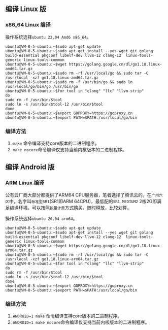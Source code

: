 ## 编译 Linux 版
### x86_64 Linux 编译

操作系统选择`ubuntu 22.04 Amd6 x86_64`。

```shell
ubuntu@VM-0-5-ubuntu:~$sudo apt-get update
ubuntu@VM-0-5-ubuntu:~$sudo apt-get install --yes wget git golang build-essential pkgconf libelf-dev llvm-12 clang-12  linux-tools-generic linux-tools-common
ubuntu@VM-0-5-ubuntu:~$wget https://golang.google.cn/dl/go1.18.linux-amd64.tar.gz
ubuntu@VM-0-5-ubuntu:~$sudo rm -rf /usr/local/go && sudo tar -C /usr/local -xzf go1.18.linux-amd64.tar.gz
ubuntu@VM-0-5-ubuntu:~$sudo rm -f /usr/bin/go && sudo ln /usr/local/go/bin/go /usr/bin/go
ubuntu@VM-0-5-ubuntu:~$for tool in "clang" "llc" "llvm-strip"
do
sudo rm -f /usr/bin/$tool
sudo ln -s /usr/bin/$tool-12 /usr/bin/$tool
done
ubuntu@VM-0-5-ubuntu:~$export GOPROXY=https://goproxy.cn
ubuntu@VM-0-5-ubuntu:~$export PATH=$PATH:/usr/local/go/bin
```

### 编译方法

1. `make` 命令编译支持core版本的二进制程序。
2. `make nocore`命令编译仅支持当前内核版本的二进制程序。


## 编译 Android 版
### ARM Linux 编译
公有云厂商大部分都提供了ARM64 CPU服务器，笔者选择了腾讯云的。在`广州六区`中，名字叫`标准型SR1`(SR1即ARM 64CPU)，最低配的`SR1.MEDIUM2` 2核2G即满足编译环境。可以按照`按量计费`方式购买，随时释放，比较划算。

操作系统选择`ubuntu 20.04 arm64`。

```shell
ubuntu@VM-0-5-ubuntu:~$sudo apt-get update
ubuntu@VM-0-5-ubuntu:~$sudo apt-get install --yes wget git golang build-essential pkgconf libelf-dev llvm-12 clang-12  linux-tools-generic linux-tools-common
ubuntu@VM-0-5-ubuntu:~$wget https://golang.google.cn/dl/go1.18.linux-arm64.tar.gz
ubuntu@VM-0-5-ubuntu:~$sudo rm -rf /usr/local/go && sudo tar -C /usr/local -xzf go1.18.linux-arm64.tar.gz
ubuntu@VM-0-5-ubuntu:~$for tool in "clang" "llc" "llvm-strip"
do
sudo rm -f /usr/bin/$tool
sudo ln -s /usr/bin/$tool-12 /usr/bin/$tool
done
ubuntu@VM-0-5-ubuntu:~$export GOPROXY=https://goproxy.cn
ubuntu@VM-0-5-ubuntu:~$export PATH=$PATH:/usr/local/go/bin
```

### 编译方法

1. `ANDROID=1 make` 命令编译支持core版本的二进制程序。
2. `ANDROID=1 make nocore`命令编译仅支持当前内核版本的二进制程序。